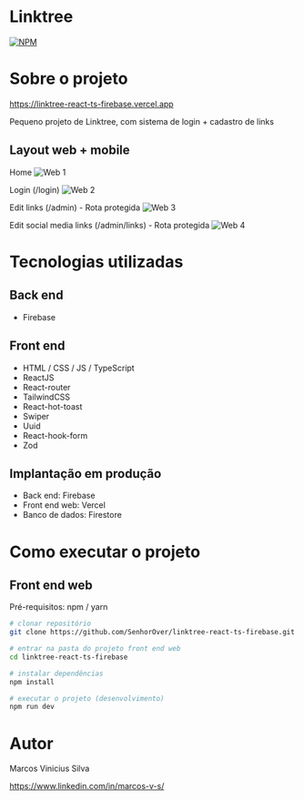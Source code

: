 # Linktree

[![NPM](https://img.shields.io/npm/l/react)](https://github.com/SenhorOver/linktree-react-ts-firebase/blob/master/LICENSE)

# Sobre o projeto

https://linktree-react-ts-firebase.vercel.app

Pequeno projeto de Linktree, com sistema de login + cadastro de links

## Layout web + mobile

Home
![Web 1](https://i.ibb.co/1JbBtKwW/Screenshot-from-2025-08-03-21-14-08.png)

Login (/login)
![Web 2](https://i.ibb.co/DP58SwWq/Screenshot-from-2025-08-03-21-15-39.png)

Edit links (/admin) - Rota protegida
![Web 3](https://i.ibb.co/x8Df9cQb/Screenshot-from-2025-08-03-21-20-30.png)

Edit social media links (/admin/links) - Rota protegida
![Web 4](https://i.ibb.co/wFBSwMnt/Screenshot-from-2025-08-03-21-16-23.png)

# Tecnologias utilizadas

## Back end

- Firebase

## Front end

- HTML / CSS / JS / TypeScript
- ReactJS
- React-router
- TailwindCSS
- React-hot-toast
- Swiper
- Uuid
- React-hook-form
- Zod

## Implantação em produção

- Back end: Firebase
- Front end web: Vercel
- Banco de dados: Firestore

# Como executar o projeto

## Front end web

Pré-requisitos: npm / yarn

```bash
# clonar repositório
git clone https://github.com/SenhorOver/linktree-react-ts-firebase.git

# entrar na pasta do projeto front end web
cd linktree-react-ts-firebase

# instalar dependências
npm install

# executar o projeto (desenvolvimento)
npm run dev
```

# Autor

Marcos Vinicius Silva

https://www.linkedin.com/in/marcos-v-s/
